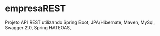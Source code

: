 # empresaREST

Projeto API REST utilizando Spring Boot, JPA/Hibernate, Maven, MySql, Swagger 2.0, Spring HATEOAS,
